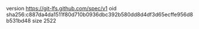 version https://git-lfs.github.com/spec/v1
oid sha256:c887da4da1511f80d710b0936dbc392b580dd8d4df3d65ecffe956d8b531bd48
size 2522

